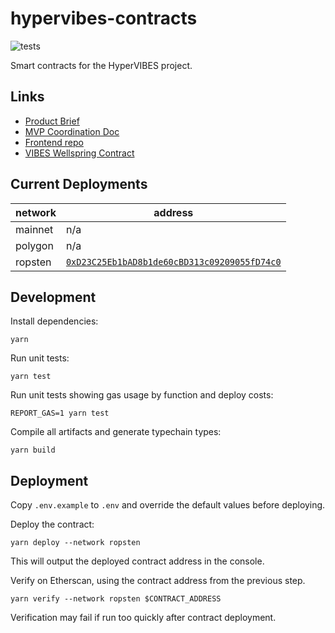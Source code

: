 # hypervibes-contracts

![tests](https://github.com/R-Group-Devs/hypervibes-contracts/actions/workflows/run-tests.yml/badge.svg)

Smart contracts for the HyperVIBES project.

## Links

* [Product Brief](https://docs.google.com/document/d/1NvztqdMAyLERTPuX5uHSnq8f5G0YVRaxNsq5UaXhQEw/edit?usp=sharing)
* [MVP Coordination Doc](https://docs.google.com/document/d/1dpMlzGeO4XfD6gBQoaTTXO2NxCCfA0hDYlTinJjCsfQ/edit?usp=sharing)
* [Frontend repo](https://github.com/R-Group-Devs/hypervibes-frontend)
* [VIBES Wellspring Contract](https://github.com/sickvibes/vibes-contracts/blob/main/contracts/NFTTokenFaucetV3.sol)

## Current Deployments

| network | address |
| --- | --- |
| mainnet | n/a
| polygon | n/a
| ropsten | [`0xD23C25Eb1bAD8b1de60cBD313c09209055fD74c0`](https://ropsten.etherscan.io/address/0xD23C25Eb1bAD8b1de60cBD313c09209055fD74c0)

## Development

Install dependencies:

```
yarn
```

Run unit tests:

```
yarn test
```

Run unit tests showing gas usage by function and deploy costs:

```
REPORT_GAS=1 yarn test
```

Compile all artifacts and generate typechain types:

```
yarn build
```

## Deployment

Copy `.env.example` to `.env` and override the default values before deploying.

Deploy the contract:

```
yarn deploy --network ropsten
```

This will output the deployed contract address in the console.

Verify on Etherscan, using the contract address from the previous step.

```
yarn verify --network ropsten $CONTRACT_ADDRESS
```

Verification may fail if run too quickly after contract deployment.
